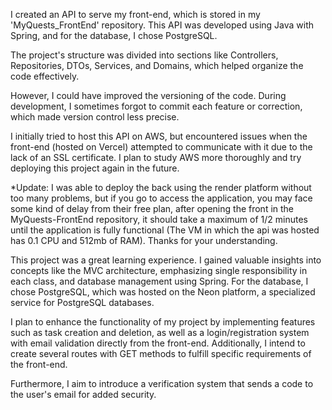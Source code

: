 I created an API to serve my front-end, which is stored in my 'MyQuests_FrontEnd' repository. This API was developed using Java with Spring, and for the database, I chose PostgreSQL.

The project's structure was divided into sections like Controllers, Repositories, DTOs, Services, and Domains, which helped organize the code effectively.

However, I could have improved the versioning of the code. During development, I sometimes forgot to commit each feature or correction, which made version control less precise.

I initially tried to host this API on AWS, but encountered issues when the front-end (hosted on Vercel) attempted to communicate with it due to the lack of an SSL certificate. 
I plan to study AWS more thoroughly and try deploying this project again in the future.

*Update:
I was able to deploy the back using the render platform without too many problems, but if you go to access the application, you may face some kind of delay from their free plan, after opening the front in the MyQuests-FrontEnd repository, it should take a maximum of 1/2 minutes until the application is fully functional (The VM in which the api was hosted has 0.1 CPU and 512mb of RAM). Thanks for your understanding.

This project was a great learning experience. I gained valuable insights into concepts like the MVC architecture, emphasizing single responsibility in each class, and database management using Spring. 
For the database, I chose PostgreSQL, which was hosted on the Neon platform, a specialized service for PostgreSQL databases.

I plan to enhance the functionality of my project by implementing features such as task creation and deletion, as well as a login/registration system with email validation directly from the front-end. 
Additionally, I intend to create several routes with GET methods to fulfill specific requirements of the front-end.

Furthermore, I aim to introduce a verification system that sends a code to the user's email for added security.
